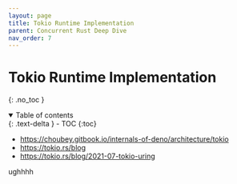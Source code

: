```yaml
---
layout: page
title: Tokio Runtime Implementation
parent: Concurrent Rust Deep Dive
nav_order: 7
---
```


# Tokio Runtime Implementation
{: .no_toc }

<details open markdown="block">
  <summary>
    Table of contents
  </summary>
  {: .text-delta }
- TOC
{:toc}
</details>

- https://choubey.gitbook.io/internals-of-deno/architecture/tokio
- https://tokio.rs/blog
- https://tokio.rs/blog/2021-07-tokio-uring

ughhhh

